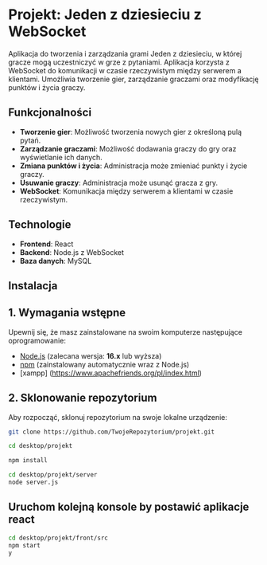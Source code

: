 # Projekt: Jeden z dziesieciu z WebSocket

Aplikacja do tworzenia i zarządzania grami Jeden z dziesieciu, w której gracze mogą uczestniczyć w grze z pytaniami. Aplikacja korzysta z WebSocket do komunikacji w czasie rzeczywistym między serwerem a klientami. Umożliwia tworzenie gier, zarządzanie graczami oraz modyfikację punktów i życia graczy.

## Funkcjonalności

- **Tworzenie gier**: Możliwość tworzenia nowych gier z określoną pulą pytań.
- **Zarządzanie graczami**: Możliwość dodawania graczy do gry oraz wyświetlanie ich danych.
- **Zmiana punktów i życia**: Administracja może zmieniać punkty i życie graczy.
- **Usuwanie graczy**: Administracja może usunąć gracza z gry.
- **WebSocket**: Komunikacja między serwerem a klientami w czasie rzeczywistym.

## Technologie

- **Frontend**: React
- **Backend**: Node.js z WebSocket
- **Baza danych**: MySQL

## Instalacja

## 1. Wymagania wstępne

Upewnij się, że masz zainstalowane na swoim komputerze następujące oprogramowanie:

- [Node.js](https://nodejs.org/) (zalecana wersja: **16.x** lub wyższa)
- [npm](https://www.npmjs.com/) (zainstalowany automatycznie wraz z Node.js)
- [xampp] (https://www.apachefriends.org/pl/index.html)

## 2. Sklonowanie repozytorium

Aby rozpocząć, sklonuj repozytorium na swoje lokalne urządzenie:
```bash
git clone https://github.com/TwojeRepozytorium/projekt.git

cd desktop/projekt

npm install

cd desktop/projekt/server
node server.js
```
## Uruchom kolejną konsole by postawić aplikacje react
```bash
cd desktop/projekt/front/src
npm start
y
```